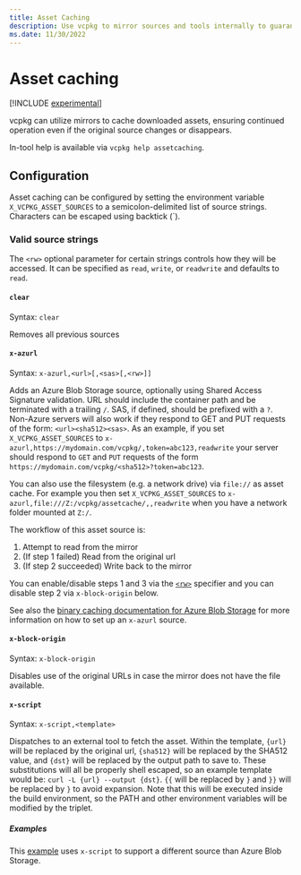 ```yaml
---
title: Asset Caching
description: Use vcpkg to mirror sources and tools internally to guarantee build reliability.
ms.date: 11/30/2022
---
```

# Asset caching

[!INCLUDE [experimental](../../includes/experimental.md)]

vcpkg can utilize mirrors to cache downloaded assets, ensuring continued operation even if the original source changes or disappears.

In-tool help is available via `vcpkg help assetcaching`.

## Configuration

Asset caching can be configured by setting the environment variable `X_VCPKG_ASSET_SOURCES` to a semicolon-delimited
list of source strings. Characters can be escaped using backtick (\`).

### Valid source strings

The `<rw>` optional parameter for certain strings controls how they will be accessed. It can be specified as `read`,
`write`, or `readwrite` and defaults to `read`.

#### `clear`

Syntax: `clear`

Removes all previous sources

#### `x-azurl`

Syntax: `x-azurl,<url>[,<sas>[,<rw>]]`

Adds an Azure Blob Storage source, optionally using Shared Access Signature validation. URL should include the container
path and be terminated with a trailing `/`. SAS, if defined, should be prefixed with a `?`. Non-Azure servers will also
work if they respond to GET and PUT requests of the form: `<url><sha512><sas>`. As an example, if you set
`X_VCPKG_ASSET_SOURCES` to `x-azurl,https://mydomain.com/vcpkg/,token=abc123,readwrite` your server should respond to
`GET` and `PUT` requests of the form `https://mydomain.com/vcpkg/<sha512>?token=abc123`.

You can also use the filesystem (e.g. a network drive) via `file://` as asset cache. For example you then set
`X_VCPKG_ASSET_SOURCES` to `x-azurl,file:///Z:/vcpkg/assetcache/,,readwrite` when you have a network folder mounted at
`Z:/`.

The workflow of this asset source is:

1. Attempt to read from the mirror
1. (If step 1 failed) Read from the original url
1. (If step 2 succeeded) Write back to the mirror

You can enable/disable steps 1 and 3 via the [`<rw>`](#valid-source-strings) specifier and you can disable step 2 via
`x-block-origin` below.

See also the [binary caching documentation for Azure Blob Storage](binarycaching.md#azblob) for more information on how to set up an `x-azurl` source.

#### `x-block-origin`

Syntax: `x-block-origin`

Disables use of the original URLs in case the mirror does not have the file available.

#### `x-script`

Syntax: `x-script,<template>`

Dispatches to an external tool to fetch the asset. Within the template, `{url}` will be replaced by the original url, `{sha512}` will be replaced by the SHA512 value, and `{dst}` will be replaced by the output path to save to. These substitutions will all be properly shell escaped, so an example template would be: `curl -L {url} --output {dst}`. `{{` will be replaced by `}` and `}}` will be replaced by `}` to avoid expansion. Note that this will be executed inside the build environment, so the PATH and other environment variables will be modified by the triplet.

##### Examples

This [example](../examples/assetcaching-script.md) uses `x-script` to support a different source than Azure Blob Storage.